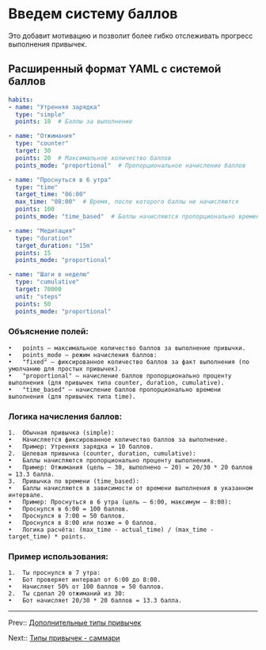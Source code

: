 # Введем систему баллов

Это добавит мотивацию и позволит более гибко отслеживать прогресс выполнения привычек. 


## Расширенный формат YAML с системой баллов

```yaml
habits:
- name: "Утренняя зарядка"
  type: "simple"
  points: 10  # Баллы за выполнение

- name: "Отжимания"
  type: "counter"
  target: 30
  points: 20  # Максимальное количество баллов
  points_mode: "proportional"  # Пропорциональное начисление баллов

- name: "Проснуться в 6 утра"
  type: "time"
  target_time: "06:00"
  max_time: "08:00"  # Время, после которого баллы не начисляются
  points: 100
  points_mode: "time_based"  # Баллы начисляются пропорционально времени пробуждения

- name: "Медитация"
  type: "duration"
  target_duration: "15m"
  points: 15
  points_mode: "proportional"

- name: "Шаги в неделю"
  type: "cumulative"
  target: 70000
  unit: "steps"
  points: 50
  points_mode: "proportional"
```

### Объяснение полей:

	•	points — максимальное количество баллов за выполнение привычки.
	•	points_mode — режим начисления баллов:
	•	"fixed" — фиксированное количество баллов за факт выполнения (по умолчанию для простых привычек).
	•	"proportional" — начисление баллов пропорционально проценту выполнения (для привычек типа counter, duration, cumulative).
	•	"time_based" — начисление баллов пропорционально времени выполнения (для привычек типа time).

### Логика начисления баллов:

	1.	Обычная привычка (simple):
	•	Начисляется фиксированное количество баллов за выполнение.
	•	Пример: Утренняя зарядка = 10 баллов.
	2.	Целевая привычка (counter, duration, cumulative):
	•	Баллы начисляются пропорционально проценту выполнения.
	•	Пример: Отжимания (цель — 30, выполнено — 20) = 20/30 * 20 баллов = 13.3 балла.
	3.	Привычка по времени (time_based):
	•	Баллы начисляются в зависимости от времени выполнения в указанном интервале.
	•	Пример: Проснуться в 6 утра (цель — 6:00, максимум — 8:00):
	•	Проснулся в 6:00 = 100 баллов.
	•	Проснулся в 7:00 = 50 баллов.
	•	Проснулся в 8:00 или позже = 0 баллов.
	•	Логика расчёта: (max_time - actual_time) / (max_time - target_time) * points.

### Пример использования:

	1.	Ты проснулся в 7 утра:
	•	Бот проверяет интервал от 6:00 до 8:00.
	•	Начисляет 50% от 100 баллов = 50 баллов.
	2.	Ты сделал 20 отжиманий из 30:
	•	Бот начисляет 20/30 * 20 баллов = 13.3 балла.

---

Prev:: [Дополнительные типы привычек](5-draft-habit-types.md)

Next:: [Типы привычек - саммари](7-draft-types-summary.md)
